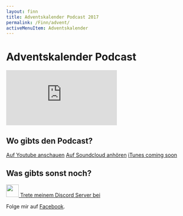 ```yaml
---
layout: finn
title: Adventskalender Podcast 2017
permalink: /Finn/advent/
activeMenuItem: Adventskalender
---
```



# Adventskalender Podcast


<div class="container">
 <div class="embed-responsive embed-responsive-16by9">
  <iframe class="embed-responsive-item" src="https://www.youtube-nocookie.com/embed/8pWsGvhfTAE?rel=0" frameborder="0" allowfullscreen></iframe>
 </div>
</div>


## Wo gibts den Podcast?

<a class="btn btn-yt lhfix" role="button" href="https://www.youtube.com/channel/UCEnE4GAcNjJGxf9TwfdZdKQ">
  <i class="fa fa-youtube-play fa-2x pull-left"></i> Auf Youtube anschauen</a>
  
<a class="btn btn-outline btn-soundcloud lhfix" role="button" href="https://soundcloud.com/finn-n-koenig-der-gluecksforscher">
  <i class="fa fa-soundcloud  fa-2x pull-left"></i> Auf Soundcloud anhören</a>
  
<a class="btn btn-outline-dark lhfix" role="button" href="#" style="border-color: #A445D8;">
  <i class="fa fa-podcast fa-2x pull-left" style="color:#A445D8"></i>iTunes coming soon</a>

## Was gibts sonst noch?
<a role="button" class="btn btn-light lhfix" href="https://discord.gg/4uvMJJ3" style="border-color: #7289da;">
    <img src="https://discordapp.com/assets/f8389ca1a741a115313bede9ac02e2c0.svg" class="pull-left" height="34" width="34" >
    Trete meinem Discord Server bei
</a>


Folge mir auf [Facebook](https://www.facebook.com/derGluecksforscher/).
